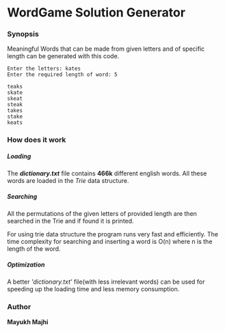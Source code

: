 # WordGame Solution Generator

### Synopsis

Meaningful Words that can be made from given letters and of specific length can be generated with this code.

```
Enter the letters: kates
Enter the required length of word: 5

teaks
skate
skeat
steak
takes
stake
keats
```

### How does it work
##### Loading
The **_dictionary.txt_** file contains **466k** different english words. All these words are loaded in the *Trie* data structure. 

##### Searching
All the permutations of the given letters of provided length are then searched in the Trie and if found it is printed.

For using trie data structure the program runs very fast and efficiently. The time complexity for searching and inserting a word is O(n) where n is the length of the word.

##### Optimization
A better _'dictionary.txt'_ file(with less irrelevant words) can be used for speeding up the loading time and less memory consumption.

### Author
**Mayukh Majhi**
